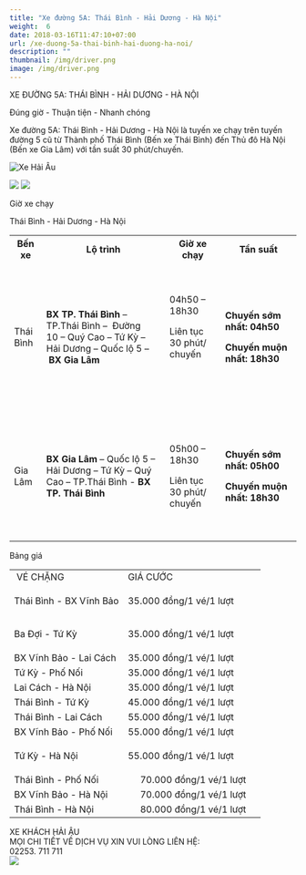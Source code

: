 ```yaml
---
title: "Xe đường 5A: Thái Bình - Hải Dương - Hà Nội"
weight:  6
date: 2018-03-16T11:47:10+07:00
url: /xe-duong-5a-thai-binh-hai-duong-ha-noi/
description: ""
thumbnail: /img/driver.png
image: /img/driver.png
---
```

<p class="b tc">XE ĐƯỜNG 5A: THÁI  BÌNH - HẢI DƯƠNG - HÀ NỘI</p>
<p class="i tc">Đúng giờ - Thuận tiện - Nhanh chóng</p>

<div class="tc w-100">
	<p class="dib ba b--dashed b--blue blue b bg-light-gray pa3 tj">
		<span class="red">Xe đường 5A: Thái Bình - Hải Dương - Hà Nội</span> là tuyến xe chạy trên tuyến đường 5 cũ từ Thành phố Thái Bình (Bến xe Thái Bình) đến Thủ đô Hà Nội (Bến xe Gia Lâm) với tần suất 30 phút/chuyến.
	</p>
</div>

<p class="tc"><img class="w-100 w-50-l" alt="Xe Hải Âu" src="/img/TB-HN 5A.jpg"/></p>

<div class="tc w-100">
	<img src="/img/đt chuyển phát(2).png" class="dib h3"/>
	<img src="/img/facebook(1).png" class="dib h3"/>
</div>

<p class="dib bg-blue white b ttu pa2">Giờ xe chạy</p>

<p class="tc b blue">Thái Bình - Hải Dương - Hà Nội</p>

<table class="w-100 table-slim-border table-padding-cell">
<tbody>
<tr class="b bg-blue white">
<th>Bến xe</th>
<th>
Lộ tr&igrave;nh
</th>
<th>Giờ xe chạy</th>
<th>
Tần suất
</th>
</tr>
<tr>
<td>Th&aacute;i B&igrave;nh</td>
<td>
<p><strong>BX TP. Th&aacute;i B&igrave;nh</strong>&nbsp;&ndash; TP.Th&aacute;i B&igrave;nh &ndash;&nbsp; Đường 10&nbsp;&ndash;&nbsp;Qu&yacute; Cao &ndash; Tứ Kỳ&nbsp;&ndash; Hải Dương&nbsp;&ndash;&nbsp;Quốc lộ 5 &ndash;&nbsp;<strong>BX Gia L&acirc;m</strong></p>
</td>
<td>
<p>&nbsp;</p>
<p>04h50 &ndash; 18h30</p>
<p>Li&ecirc;n tục 30 ph&uacute;t/ chuyến</p>
<p>&nbsp;</p>
<p>&nbsp;</p>
</td>
<td>
<p><strong>Chuyến sớm nhất: 04h50</strong></p>
<p><strong>Chuyến muộn nhất: 18h30</strong></p>
</td>
</tr>
<tr>
<td>Gia L&acirc;m</td>
<td>
<p><strong>BX Gia L&acirc;m</strong>&nbsp;&ndash;&nbsp;Quốc lộ 5&nbsp;&ndash; Hải Dương&nbsp;&ndash;&nbsp;Tứ Kỳ&nbsp;&ndash;&nbsp;Qu&yacute; Cao&nbsp;&ndash;&nbsp;TP.Th&aacute;i B&igrave;nh -&nbsp;<strong>BX TP. Th&aacute;i B&igrave;nh</strong></p>
</td>
<td>
<p>&nbsp;</p>
<p>05h00 &ndash; 18h30</p>
<p>Li&ecirc;n tục 30 ph&uacute;t/ chuyến</p>
<p>&nbsp;</p>
</td>
<td>
<p><strong>Chuyến sớm nhất: 05h00</strong></p>
<p><strong>Chuyến muộn nhất:&nbsp;</strong><strong>18h30</strong></p>
</td>
</tr>
</tbody>
</table>

<p class="dib bg-blue white b ttu pa2">Bảng giá</p>

<table class="w-100 table-slim-border table-padding-cell">
<tbody>
<tr class="b bg-blue white">
<td>&nbsp;V&Eacute; CHẶNG</td>
<td>GI&Aacute; CƯỚC</td>
</tr>
<tr>
<td><span>Th&aacute;i B&igrave;nh - BX Vĩnh Bảo</span></td>
<td>
<p class="b red">35.000 đồng/1 v&eacute;/1 lượt</p>
</td>
</tr>
<tr>
<td>Ba Đợi - Tứ Kỳ</td>
<td>
<p class="b red">35.000 đồng/1 v&eacute;/1 lượt</p>
</td>
</tr>
<tr>
<td>BX Vĩnh Bảo - Lai C&aacute;ch</td>
<td class="b red">35.000 đồng/1 v&eacute;/1 lượt</td>
</tr>
<tr>
<td>Tứ Kỳ - Phố Nối</td>
<td class="b red">35.000 đồng/1 v&eacute;/1 lượt</td>
</tr>
<tr>
<td>Lai C&aacute;ch - H&agrave; Nội</td>
<td class="b red">35.000 đồng/1 v&eacute;/1 lượt</td>
</tr>
<tr>
<td>Th&aacute;i B&igrave;nh - Tứ Kỳ</td>
<td class="b red">45.000 đồng/1 v&eacute;/1 lượt</td>
</tr>
<tr>
<td>Th&aacute;i B&igrave;nh - Lai C&aacute;ch</td>
<td class="b red">55.000 đồng/1 v&eacute;/1 lượt</td>
</tr>
<tr>
<td>BX Vĩnh Bảo - Phố Nối</td>
<td class="b red"> 55.000 đồng/1 v&eacute;/1 lượt</td>
</tr>
<tr>
<td>Tứ Kỳ - H&agrave; Nội</td>
<td>
<p class="b red">55.000 đồng/1 v&eacute;/1 lượt</p>
</td>
</tr>
<tr>
<td>Th&aacute;i B&igrave;nh - Phố Nối</td>
<td class="b red"> &nbsp; &nbsp; &nbsp;70.000 đồng/1 v&eacute;/1 lượt&nbsp; &nbsp;&nbsp;</td>
</tr>
<tr>
<td>BX Vĩnh Bảo - H&agrave; Nội</td>
<td class="b red"> &nbsp; &nbsp; &nbsp;70.000 đồng/1 v&eacute;/1 lượt&nbsp;&nbsp;&nbsp;&nbsp;</td>
</tr>
<tr>
<td>Th&aacute;i B&igrave;nh - H&agrave; Nội</td>
<td class="b red"> &nbsp; &nbsp; &nbsp;80.000 đồng/1 v&eacute;/1 lượt&nbsp; &nbsp;&nbsp;</td>
</tr>
</tbody>
</table>

<div class="w-100 mv4 w-100 tc ba b--dashed b--blue blue b bg-light-gray pa3 tj ">
	<p class="tc lh-copy">
		​XE KHÁCH HẢI ÂU
		<br/>
		MỌI CHI TIẾT VỀ DỊCH VỤ XIN VUI LÒNG LIÊN HỆ:
		<br/>
		<span class="b red">02253. 711 711</span>
		<br/>
		<img class="dib" src="/img/facebook.png"/>
	</p>
</div>
